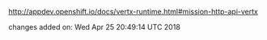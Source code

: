 http://appdev.openshift.io/docs/vertx-runtime.html#mission-http-api-vertx

 
 changes added on: Wed Apr 25 20:49:14 UTC 2018